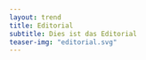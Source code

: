 ```yaml
---
layout: trend
title: Editorial
subtitle: Dies ist das Editorial
teaser-img: "editorial.svg"
---
```


